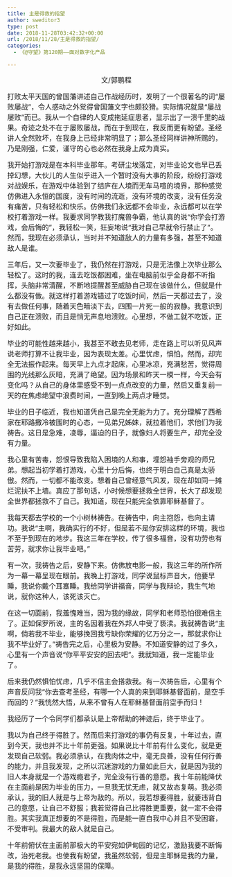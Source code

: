 ```yaml
---
title: 主是得救的指望
author: sweditor3
type: post
date: 2018-11-28T03:42:32+00:00
url: /2018/11/28/主是得救的指望/
categories:
  - 《@守望》第120期——面对数字化产品

---
```

<p style="text-align: center;">
  <span style="font-size: 12pt;">文/郭鹏程</span>
</p>

<span style="font-size: 12pt;">打败太平天国的曾国藩讲述自己作战经历时，发明了一个很著名的词“屡败屡战”，令人感动之外觉得曾国藩文字也颇狡猾。实际情况就是“屡战屡败”而已。我从一个自律的人变成拖延症患者，显示出了一溃千里的战果。奇迹之处不在于屡败屡战，而在于到现在，我反而更有盼望。圣经讲人全然败坏，在我身上已经非常明显了；那么圣经同样讲神所赐的，乃是刚强，仁爱，谨守的心也必然在我身上成为真实。</span>

<span style="font-size: 12pt;">我开始打游戏是在本科毕业那年。考研尘埃落定，对毕业论文也早已丢掉幻想，大伙儿的人生似乎进入一个暂时没有大事的阶段，纷纷打游戏对战娱乐，在游戏中体验到了结庐在人境而无车马喧的境界，那种感觉仿佛进入永恒的国度，没有时间的流逝，没有环境的改变，没有任务没有痛苦，只有轻松和快乐。仿佛我们永远都不会毕业，永远都可以在学校打着游戏一样。我要求同学教我打魔兽争霸，他认真的说“你学会打游戏，会后悔的”，我轻松一笑，狂妄地说“我对自己早就令行禁止了”。 然而，我现在必须承认，当时并不知道敌人的力量有多强，甚至不知道敌人是谁。</span>

<span style="font-size: 12pt;">三年后，又一次要毕业了，我仍然在打游戏，只是无法像上次毕业那么轻松了。这时的我，连去吃饭都困难，坐在电脑前似乎全身都不听指挥，头脑非常清醒，不断地提醒甚至威胁自己现在该做什么，但就是什么都没有做。就这样打着游戏错过了吃饭时间，然后一天都过去了，没有去做任何事，随着天色暗淡下去，四围一片死一般的寂静。我意识到自己正在溃败，而且是悄无声息地溃败。心里想，不做工就不吃饭，正好如此。</span>

<span style="font-size: 12pt;">毕业的可能性越来越小，我甚至不敢去见老师，走在路上可以听见风声说老师打算不让我毕业，因为表现太差。心里忧虑，惧怕。然而，却完全无法振作起来。每天早上九点才起床，心里冰凉，充满愁苦，觉得周围的光线那么灰暗，充满了绝望。因为场景和昨天一模一样，今天会有变化吗？从自己的身体里感受不到一点点改变的力量，然后又重复前一天的在焦虑绝望中浪费时间，一直到晚上两点才睡觉。</span>

<span style="font-size: 12pt;">毕业的日子临近，我也知道凭自己是完全无能为力了。充分理解了西希家在耶路撒冷被围时的心态，一见弟兄姊妹，就拉着他们，求他们为我祷告。这日是急难，凌辱，逼迫的日子，就像妇人将要生产，却完全没有力量。</span>

<span style="font-size: 12pt;">我心里有苦毒，怨恨导致我陷入困境的人和事，埋怨袖手旁观的师兄弟。想起当初学着打游戏，心里十分后悔，也终于明白自己真是太骄傲。然而，一切都不能改变。想着自己曾经意气风发，现在却如同一摊烂泥扶不上墙。真应了那句话，小时候想要拯救全世界，长大了却发现全世界都拯救不了自己。我知道，现在只能完全依靠耶稣基督了。</span>

<span style="font-size: 12pt;">我每天都去学校的一个小树林祷告。在祷告中，向主抱怨，也向主请功。我说“主啊，我确实行的不好，但是若不是你安排这样的环境，我也不至于到现在的地步。我这三年在学校，传了很多福音，没有功劳也有苦劳，就求你让我毕业吧。”</span>

<span style="font-size: 12pt;">有一次，我祷告之后，安静下来。仿佛放电影一般，我这三年的所作所为一幕一幕呈现在眼前。我晚上打游戏，同学说鼠标声音大，他要早睡，我说你戴个耳塞睡。我给同学讲福音，同学与我辩论，我生气地说，就你这种人，该死该灭亡。</span>

<span style="font-size: 12pt;">在这一切面前，我羞愧难当，因为我的缘故，同学和老师恐怕很难信主了。正如保罗所说，主的名因着我在外邦人中受了亵渎。我就祷告说“主啊，倘若我不毕业，能够挽回我亏缺你荣耀的亿万分之一，那就求你让我不毕业好了。”祷告完之后，心里极为安静。不知道安静的过了多久，心里有一个声音说“你平平安安的回去吧”。我就知道，我一定能毕业了。</span>

<span style="font-size: 12pt;">后来我仍然惧怕忧虑，几乎不信主会搭救我。有一次祷告后，心里有个声音反问我“你去查考圣经，有哪一个人真的来到耶稣基督面前，是空手而回的？”我恍然大悟，从来不曾有人在耶稣基督面前空手而归！</span>

<span style="font-size: 12pt;">我经历了一个令同学们都承认是上帝帮助的神迹后，终于毕业了。</span>

<span style="font-size: 12pt;">我以为自己终于得胜了。然而后来打游戏的事仍有反复，十年过去，直到今天，我也并不比十年前更强。如果说比十年前有什么变化，就是更发现自己软弱。我必须承认，在我肉体之中，毫无良善，没有任何行善的能力，并且我发现，之所以沉迷游戏的力量如此巨大，就是因为我的旧人本身就是一个游戏瘾君子，完全没有行善的意愿。我十年前能降伏在主面前是因为毕业的压力，一旦我无忧无虑，就又故态复萌。我必须承认，我的旧人就是与上帝为敌的。所以，我若想要得胜，就要违背自己的意愿，让自己不舒服；我若觉得自己比得胜更重要，就一定不会得胜。其实我真正想要的不是得胜，而是能一直自我中心并且不受困窘，不受审判。我最大的敌人就是自己。</span>

<span style="font-size: 12pt;">十年前俯伏在主面前那极大的平安宛如伊甸园的记忆，激励我要不断悔改，治死老我。也使我有盼望，我虽然软弱，但是主耶稣是我的力量，是我的得胜，是我永远坚固的保障。</span>
